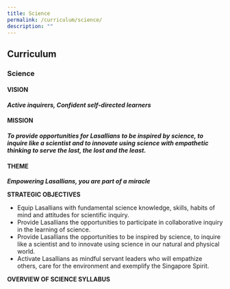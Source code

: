 ```yaml
---
title: Science
permalink: /curriculum/science/
description: ""
---
```

## Curriculum

### Science

#### VISION
**_Active inquirers, Confident self-directed learners_**

#### MISSION
**_To provide opportunities for Lasallians to be inspired by science, to inquire like a scientist and to innovate using science with empathetic thinking to serve the last, the lost and the least._**

#### THEME
**_Empowering Lasallians, you are part of a miracle_**

**STRATEGIC OBJECTIVES**<br>
*   Equip Lasallians with fundamental science knowledge, skills, habits of mind and attitudes for scientific inquiry.
*   Provide Lasallians the opportunities to participate in collaborative inquiry in the learning of science.
*   Provide Lasallians the opportunities to be inspired by science, to inquire like a scientist and to innovate using science in our natural and physical world.
*   Activate Lasallians as mindful servant leaders who will empathize others, care for the environment and exemplify the Singapore Spirit.

**OVERVIEW OF SCIENCE SYLLABUS**